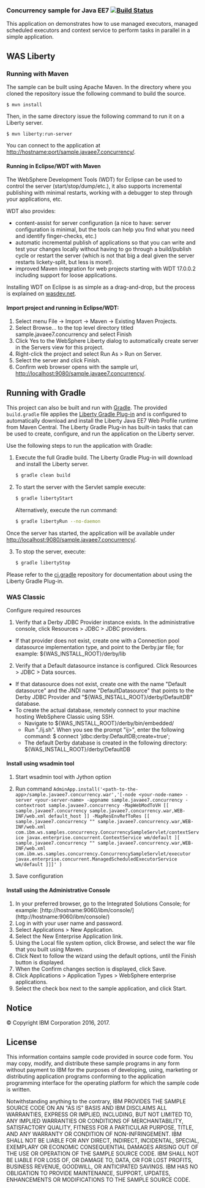 ### Concurrency sample for Java EE7 [![Build Status](https://travis-ci.org/WASdev/sample.javaee7.concurrency.svg?branch=master)](https://travis-ci.org/WASdev/sample.javaee7.concurrency)

This application on demonstrates how to use managed executors, managed scheduled executors and context service to perform tasks in parallel in a simple application.

## WAS Liberty
### Running with Maven

The sample can be built using Apache Maven. In the directory where you cloned the repository issue the following command to build the source.

  `$ mvn install`

Then, in the same directory issue the following command to run it on a Liberty server.

  `$ mvn liberty:run-server`

You can connect to the application at [http://hostname:port/sample.javaee7.concurrency/](http://hostname:port/sample.javaee7.concurrency/).

#### Running in Eclipse/WDT with Maven

The WebSphere Development Tools (WDT) for Eclipse can be used to control the server (start/stop/dump/etc.), it also supports incremental publishing with minimal restarts, working with a debugger to step through your applications, etc.

WDT also provides:

- content-assist for server configuration (a nice to have: server configuration is minimal, but the tools can help you find what you need and identify finger-checks, etc.)
- automatic incremental publish of applications so that you can write and test your changes locally without having to go through a build/publish cycle or restart the server (which is not that big a deal given the server restarts lickety-split, but less is more!).
- improved Maven integration for web projects starting with WDT 17.0.0.2 including support for loose applications.

Installing WDT on Eclipse is as simple as a drag-and-drop, but the process is explained on [wasdev.net](https://developer.ibm.com/wasdev/downloads/liberty-profile-using-eclipse/).

#### Import project and running in Eclipse/WDT:

1.	Select menu File -> Import -> Maven -> Existing Maven Projects.
2.	Select Browse... to the top level directory titled sample.javaee7.concurrency and select Finish
3.	Click Yes to the WebSphere Liberty dialog to automatically create server in the Servers view for this project.
4.  Right-click the project and select Run As > Run on Server.
5.  Select the server and click Finish.
6.  Confirm web browser opens with the sample url, [http://localhost:9080/sample.javaee7.concurrency/](http://localhost:9080/sample.javaee7.concurrency/).

## Running with Gradle

This project can also be built and run with [Gradle]. The provided `build.gradle` file applies the [Liberty Gradle Plug-in] and is configured to automatically download and install the Liberty Java EE7 Web Profile runtime from Maven Central. The Liberty Gradle Plug-in has built-in tasks that can be used to create, configure, and run the application on the Liberty server.

Use the following steps to run the application with Gradle:

1. Execute the full Gradle build. The Liberty Gradle Plug-in will download and install the Liberty server.
    ```bash
    $ gradle clean build
    ```

2. To start the server with the Servlet sample execute:
    ```bash
    $ gradle libertyStart
    ```

    Alternatively, execute the run command:
    ```bash
    $ gradle libertyRun --no-daemon
    ```

Once the server has started, the application will be available under [http://localhost:9080/sample.javaee7.concurrency/](http://localhost:9080/sample.javaee7.concurrency/).

3. To stop the server, execute:
    ```bash
    $ gradle libertyStop
    ```  

Please refer to the [ci.gradle] repository for documentation about using the Liberty Gradle Plug-in.

### WAS Classic

Configure required resources

1.	Verify that a Derby JDBC Provider instance exists. In the administrative console, click Resources > JDBC > JDBC providers.
  - If that provider does not exist, create one with a Connection pool datasource implementation type, and point to the Derby.jar file; for example: ${WAS_INSTALL_ROOT}/derby/lib

2.	Verify that a Default datasource instance is configured. Click Resources > JDBC > Data sources.
  - If that datasource does not exist, create one with the name "Default datasource" and the JNDI name "DefaultDatasource" that points to the Derby JDBC Provider and "${WAS_INSTALL_ROOT}/derby/DefaultDB" database.
  - To create the actual database, remotely connect to your machine hosting WebSphere Classic using SSH.
    - Navigate to ${WAS_INSTALL_ROOT}/derby/bin/embedded/
    - Run "./ij.sh". When you see the prompt "ij>", enter the following command:
        $ connect 'jdbc:derby:DefaultDB;create=true';
    - The default Derby database is created in the following directory: ${WAS_INSTALL_ROOT}/derby/DefaultDB

#### Install using wsadmin tool

1. Start wsadmin tool with Jython option
2. Run command
`AdminApp.install('<path-to-the-app>/sample.javaee7.concurrency.war','[-node <your-node-name> -server <your-server-name> -appname sample.javaee7.concurrency -contextroot sample.javaee7.concurrency -MapWebModToVH [[ sample.javaee7.concurrency sample.javaee7.concurrency.war,WEB-INF/web.xml default_host ]] -MapResEnvRefToRes [[ sample.javaee7.concurrency "" sample.javaee7.concurrency.war,WEB-INF/web.xml com.ibm.ws.samples.concurrency.ConcurrencySampleServlet/contextService javax.enterprise.concurrent.ContextService wm/default ][ sample.javaee7.concurrency "" sample.javaee7.concurrency.war,WEB-INF/web.xml com.ibm.ws.samples.concurrency.ConcurrencySampleServlet/executor javax.enterprise.concurrent.ManagedScheduledExecutorService wm/default ]]]' ) `

3. Save configuration

#### Install using the Administrative Console

1.	In your preferred browser, go to the Integrated Solutions Console; for example: [http://hostname:9060/ibm/console/]
(http://hostname:9060/ibm/console/)
2.	Log in with your user name and password.
3.	Select Applications > New Application.
4.	Select the New Enterprise Application link.
5.	Using the Local file system option, click Browse, and select the war file that you built using Maven.
6.	Click Next to follow the wizard using the default options, until the Finish button is displayed.
7.	When the Confirm changes section is displayed, click Save.
8.	Click Applications > Application Types > WebSphere enterprise applications.
9.	Select the check box next to the sample application, and click Start.

## Notice

© Copyright IBM Corporation 2016, 2017.

## License

This information contains sample code provided in source code form. You may copy, modify, and distribute these sample programs in any form without payment to IBM for the purposes of developing, using, marketing or distributing application programs conforming to the application programming interface for the operating platform for which the sample code is written. 

Notwithstanding anything to the contrary, IBM PROVIDES THE SAMPLE SOURCE CODE ON AN "AS IS" BASIS AND IBM DISCLAIMS ALL WARRANTIES, EXPRESS OR IMPLIED, INCLUDING, BUT NOT LIMITED TO, ANY IMPLIED WARRANTIES OR CONDITIONS OF MERCHANTABILITY, SATISFACTORY QUALITY, FITNESS FOR A PARTICULAR PURPOSE, TITLE, AND ANY WARRANTY OR CONDITION OF NON-INFRINGEMENT. IBM SHALL NOT BE LIABLE FOR ANY DIRECT, INDIRECT, INCIDENTAL, SPECIAL, EXEMPLARY OR ECONOMIC CONSEQUENTIAL DAMAGES ARISING OUT OF THE USE OR OPERATION OF THE SAMPLE SOURCE CODE. IBM SHALL NOT BE LIABLE FOR LOSS OF, OR DAMAGE TO, DATA, OR FOR LOST PROFITS, BUSINESS REVENUE, GOODWILL, OR ANTICIPATED SAVINGS. IBM HAS NO OBLIGATION TO PROVIDE MAINTENANCE, SUPPORT, UPDATES, ENHANCEMENTS OR MODIFICATIONS TO THE SAMPLE SOURCE CODE.

[Liberty Maven Plug-in]: https://github.com/WASdev/ci.maven
[Liberty Gradle Plug-in]: https://github.com/WASdev/ci.gradle
[ci.gradle]: https://github.com/WASdev/ci.gradle
[Gradle]: https://gradle.org
